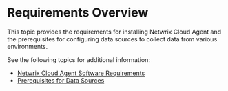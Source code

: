 # Requirements Overview

This topic provides the requirements for installing Netwrix Cloud Agent and the prerequisites for configuring data sources to collect data from various environments.

See the following topics for additional information:

- [Netwrix Cloud Agent Software Requirements](/docs/product_docs/1secure/1secure/requirements/cloudagentrequirements.md)
- [Prerequisites for Data Sources](/docs/product_docs/1secure/1secure/requirements/prerequisitesfordatasources.md)
